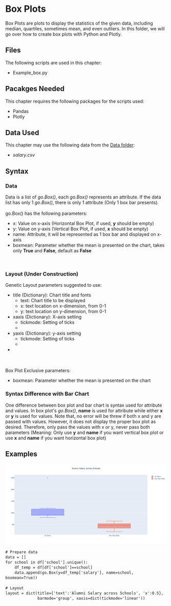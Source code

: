 # Box Plots
Box Plots are plots to display the statistics of the given data, including median, quartiles, sometimes mean, and even outliers. In this folder, we will go over how to create box plots with Python and Plotly.

## Files
The following scripts are used in this chapter:
<ul>
	<li>Example_box.py</li>
</ul>

## Pacakges Needed
This chapter requires the following packages for the scripts used:
<ul>
	<li>Pandas</li>
	<li>Plotly</li>
</ul>

## Data Used
This chapter may use the following data from the [Data folder](../Data):
<ul>
	<li><i>salary.csv</i></li>
</ul>

## Syntax
### Data
Data is a list of <i>go.Box()</i>, each <i>go.Box()</i> represents an attribute. If the data list has only 1 <i>go.Box()</i>, there is only 1 attribute (Only 1 box bar presents).
<br><br>
go.Box() has the following parameters:
<ul>
	<li>x: Value on x-axis (Horizontal Box Plot, if used, <b>y</b> should be empty)</li>
	<li>y: Value on y-axis (Vertical Box Plot, if used, <b>x</b> should be empty)</li>
	<li>name: Attribute, it will be represented as 1 box bar and displayed on x-axis</li>
	<li>boxmean: Parameter whether the mean is presented on the chart, takes only <b>True</b> and <b>False</b>, default as <b>False</b></li>
</ul>
<br>


### Layout (Under Construction)
Genetic Layout parameters suggested to use:
<ul>
	<li>title (Dictionary): Chart title and fonts 
		<ul>
			<li>text: Chart title to be displayed</li>
			<li>x: text location on x-dimension, from 0-1</li>
			<li>y: text location on y-dimension, from 0-1</li>
		</ul></li>
	<li>xaxis (Dictionary): X-axis setting
		<ul>
			<li>tickmode: Setting of ticks</li>
			<li></li>
		</ul></li>
	<li>yaxis (Dictionary): y-axis setting
		<ul>
			<li>tickmode: Setting of ticks</li>
			<li></li>
		</ul></li>
	<li></li>
</ul>
<br><br>
Box Plot Exclusive parameters:
<ul>
	<li>boxmean: Parameter whether the mean is presented on the chart</li>
</ul>

### Syntax Difference with Bar Chart
One difference between box plot and bar chart is syntax used for attribute and values. In box plot's <i>go.Box()</i>, <b>name</b> is used for attribute while either <b>x</b> or <b>y</b> is used for values. Note that, no error will be threw if both x and y are passed with values. However, it does not display the proper box plot as desired. Therefore, only pass the values with x or y, never pass both parameters (Meaning: Only use <b>y</b> and <b>name</b> if you want vertical box plot or use <b>x</b> and <b>name</b> if you want horizontal box plot)

## Examples
<img src=box.png>

```
# Prepare data
data = []
for school in df['school'].unique():
	df_temp = df[df['school']==school]
	data.append(go.Box(y=df_temp['salary'], name=school, boxmean=True))

# Layout
layout = dict(title={'text':'Alumni Salary across Schools', 'x':0.5},
              barmode='group', xaxis=dict(tickmode='linear'))
```

